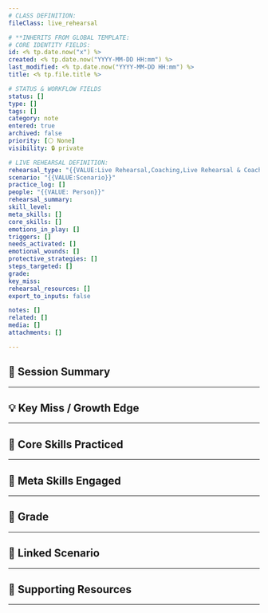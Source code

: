 ```yaml
---
# CLASS DEFINITION:
fileClass: live_rehearsal

# **INHERITS FROM GLOBAL TEMPLATE:
# CORE IDENTITY FIELDS:
id: <% tp.date.now("x") %>
created: <% tp.date.now("YYYY-MM-DD HH:mm") %>
last_modified: <% tp.date.now("YYYY-MM-DD HH:mm") %>
title: <% tp.file.title %>

# STATUS & WORKFLOW FIELDS
status: []
type: []
tags: []
category: note
entered: true
archived: false
priority: [⚪ None]
visibility: 🔒 private

# LIVE REHEARSAL DEFINITION:
rehearsal_type: "{{VALUE:Live Rehearsal,Coaching,Live Rehearsal & Coaching}}"
scenario: "{{VALUE:Scenario}}"
practice_log: []
people: "{{VALUE: Person}}"
rehearsal_summary:
skill_level:
meta_skills: []
core_skills: []
emotions_in_play: []
triggers: []
needs_activated: []
emotional_wounds: []
protective_strategies: []
steps_targeted: []
grade:
key_miss: 
rehearsal_resources: []
export_to_inputs: false

notes: []
related: []
media: []
attachments: []

---
```


## 📝 Session Summary  
---  


## 💡 Key Miss / Growth Edge  
---  


## 🧠 Core Skills Practiced  
---  

  
## 🧭 Meta Skills Engaged  
---  


## 🎯 Grade  
---  


## 📎 Linked Scenario  
---  


## 🔗 Supporting Resources  
---  

